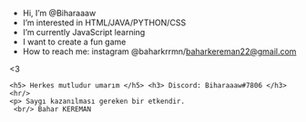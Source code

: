 -  Hi, I’m @Biharaaaw
-  I’m interested in HTML/JAVA/PYTHON/CSS
-  I’m currently JavaScript learning
-  I want to create a fun game 
-  How to reach me: instagram @baharkrrmn/baharkereman22@gmail.com

<html>
  <head>
    <meta http equiv-"Content-Type" content-"text/html; charset=utf-8" />
  <title> Bahar Kereman </title>
  </head>
  <body>
    <p> <3 </p>
      
      

    <h5> Herkes mutludur umarım </h5> <h3> Discord: Biharaaaw#7806 </h3>
    <hr/>
    <p> Saygı kazanılması gereken bir etkendir.
     <br/> Bahar KEREMAN 
  </body>
   

    
  
</html>

